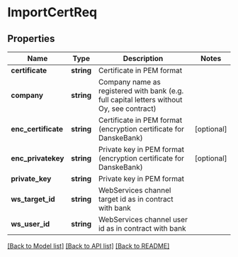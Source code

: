 # ImportCertReq

## Properties
Name | Type | Description | Notes
------------ | ------------- | ------------- | -------------
**certificate** | **string** | Certificate in PEM format | 
**company** | **string** | Company name as registered with bank (e.g. full capital letters without Oy, see contract) | 
**enc_certificate** | **string** | Certificate in PEM format (encryption certificate for DanskeBank) | [optional] 
**enc_privatekey** | **string** | Private key in PEM format (encryption certificate for DanskeBank) | [optional] 
**private_key** | **string** | Private key in PEM format | 
**ws_target_id** | **string** | WebServices channel target id as in contract with bank | 
**ws_user_id** | **string** | WebServices channel user id as in contract with bank | 

[[Back to Model list]](../README.md#documentation-for-models) [[Back to API list]](../README.md#documentation-for-api-endpoints) [[Back to README]](../README.md)


